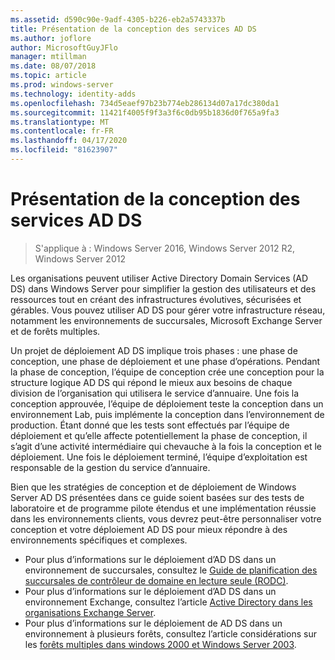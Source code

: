 ```yaml
---
ms.assetid: d590c90e-9adf-4305-b226-eb2a5743337b
title: Présentation de la conception des services AD DS
ms.author: joflore
author: MicrosoftGuyJFlo
manager: mtillman
ms.date: 08/07/2018
ms.topic: article
ms.prod: windows-server
ms.technology: identity-adds
ms.openlocfilehash: 734d5eaef97b23b774eb286134d07a17dc380da1
ms.sourcegitcommit: 11421f4005f9f3a3f6c0db95b1836d0f765a9fa3
ms.translationtype: MT
ms.contentlocale: fr-FR
ms.lasthandoff: 04/17/2020
ms.locfileid: "81623907"
---
```

# <a name="understanding-ad-ds-design"></a>Présentation de la conception des services AD DS

> S'applique à : Windows Server 2016, Windows Server 2012 R2, Windows Server 2012

Les organisations peuvent utiliser Active Directory Domain Services (AD DS) dans Windows Server pour simplifier la gestion des utilisateurs et des ressources tout en créant des infrastructures évolutives, sécurisées et gérables. Vous pouvez utiliser AD DS pour gérer votre infrastructure réseau, notamment les environnements de succursales, Microsoft Exchange Server et de forêts multiples.

Un projet de déploiement AD DS implique trois phases : une phase de conception, une phase de déploiement et une phase d’opérations. Pendant la phase de conception, l’équipe de conception crée une conception pour la structure logique AD DS qui répond le mieux aux besoins de chaque division de l’organisation qui utilisera le service d’annuaire. Une fois la conception approuvée, l’équipe de déploiement teste la conception dans un environnement Lab, puis implémente la conception dans l’environnement de production. Étant donné que les tests sont effectués par l’équipe de déploiement et qu’elle affecte potentiellement la phase de conception, il s’agit d’une activité intermédiaire qui chevauche à la fois la conception et le déploiement. Une fois le déploiement terminé, l’équipe d’exploitation est responsable de la gestion du service d’annuaire.

Bien que les stratégies de conception et de déploiement de Windows Server AD DS présentées dans ce guide soient basées sur des tests de laboratoire et de programme pilote étendus et une implémentation réussie dans les environnements clients, vous devrez peut-être personnaliser votre conception et votre déploiement AD DS pour mieux répondre à des environnements spécifiques et complexes.

- Pour plus d’informations sur le déploiement d’AD DS dans un environnement de succursales, consultez le [Guide de planification des succursales de contrôleur de domaine en lecture seule (RODC)](https://docs.microsoft.com/previous-versions/windows/it-pro/windows-server-2008-R2-and-2008/dd734758(v=ws.10)).
- Pour plus d’informations sur le déploiement d’AD DS dans un environnement Exchange, consultez l’article [Active Directory dans les organisations Exchange Server](https://docs.microsoft.com/Exchange/plan-and-deploy/active-directory/active-directory).
- Pour plus d’informations sur le déploiement de AD DS dans un environnement à plusieurs forêts, consultez l’article considérations sur les [forêts multiples dans windows 2000 et Windows Server 2003](https://docs.microsoft.com/previous-versions/windows/it-pro/windows-server-2003/cc739395(v=ws.10)).
